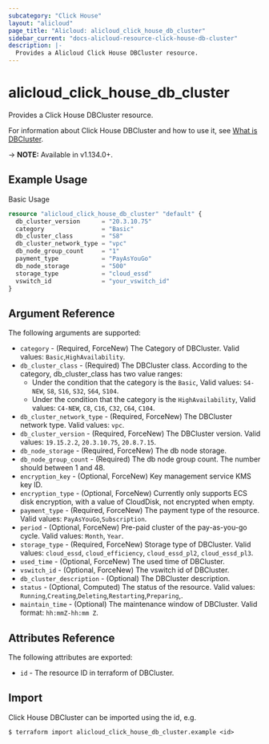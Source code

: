 ```yaml
---
subcategory: "Click House"
layout: "alicloud"
page_title: "Alicloud: alicloud_click_house_db_cluster"
sidebar_current: "docs-alicloud-resource-click-house-db-cluster"
description: |-
  Provides a Alicloud Click House DBCluster resource.
---
```


# alicloud\_click\_house\_db\_cluster

Provides a Click House DBCluster resource.

For information about Click House DBCluster and how to use it, see [What is DBCluster](https://www.alibabacloud.com/product/clickhouse).

-> **NOTE:** Available in v1.134.0+.

## Example Usage

Basic Usage

```terraform
resource "alicloud_click_house_db_cluster" "default" {
  db_cluster_version      = "20.3.10.75"
  category                = "Basic"
  db_cluster_class        = "S8"
  db_cluster_network_type = "vpc"
  db_node_group_count     = "1"
  payment_type            = "PayAsYouGo"
  db_node_storage         = "500"
  storage_type            = "cloud_essd"
  vswitch_id              = "your_vswitch_id"
}

```

## Argument Reference

The following arguments are supported:

* `category` - (Required, ForceNew) The Category of DBCluster. Valid values: `Basic`,`HighAvailability`.
* `db_cluster_class` - (Required) The DBCluster class. According to the category, db_cluster_class has two value ranges:
  * Under the condition that the category is the `Basic`, Valid values: `S4-NEW`, `S8`, `S16`, `S32`, `S64`, `S104`.
  * Under the condition that the category is the `HighAvailability`, Valid values: `C4-NEW`, `C8`, `C16`, `C32`, `C64`, `C104`.
* `db_cluster_network_type` - (Required, ForceNew) The DBCluster network type. Valid values: `vpc`.
* `db_cluster_version` - (Required, ForceNew) The DBCluster version. Valid values: `19.15.2.2`, `20.3.10.75`, `20.8.7.15`.
* `db_node_storage` - (Required, ForceNew) The db node storage.
* `db_node_group_count` - (Required) The db node group count. The number should between 1 and 48.
* `encryption_key` - (Optional, ForceNew) Key management service KMS key ID.
* `encryption_type` - (Optional, ForceNew) Currently only supports ECS disk encryption, with a value of CloudDisk, not encrypted when empty.
* `payment_type` - (Required, ForceNew) The payment type of the resource. Valid values: `PayAsYouGo`,`Subscription`.
* `period` - (Optional, ForceNew) Pre-paid cluster of the pay-as-you-go cycle. Valid values: `Month`, `Year`.
* `storage_type` - (Required, ForceNew) Storage type of DBCluster. Valid values: `cloud_essd`, `cloud_efficiency`, `cloud_essd_pl2`, `cloud_essd_pl3`.
* `used_time` - (Optional, ForceNew) The used time of DBCluster.
* `vswitch_id` - (Optional, ForceNew) The vswitch id of DBCluster.
* `db_cluster_description` - (Optional) The DBCluster description.
* `status` - (Optional, Computed) The status of the resource. Valid values: `Running`,`Creating`,`Deleting`,`Restarting`,`Preparing`,.
* `maintain_time` - (Optional) The maintenance window of DBCluster. Valid format: `hh:mmZ-hh:mm Z`.

## Attributes Reference

The following attributes are exported:

* `id` - The resource ID in terraform of DBCluster.

## Import

Click House DBCluster can be imported using the id, e.g.

```
$ terraform import alicloud_click_house_db_cluster.example <id>
```